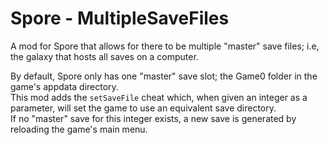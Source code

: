# Spore - MultipleSaveFiles
A mod for Spore that allows for there to be multiple "master" save files; i.e, the galaxy that hosts all saves on a computer.

By default, Spore only has one "master" save slot; the Game0 folder in the game's appdata directory.  
This mod adds the `setSaveFile` cheat which, when given an integer as a parameter, will set the game to use an equivalent save directory.  
If no "master" save for this integer exists, a new save is generated by reloading the game's main menu.
